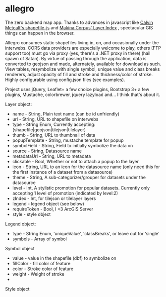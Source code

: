 allegro
=======

The zero backend map app.  Thanks to advances in javascript like [Calvin Metcalf's shapefile-js](https://github.com/calvinmetcalf/shapefile-js) and [Makina Corpus' Layer Index](http://makinacorpus.github.io/Leaflet.LayerIndex/) , spectacular GIS things can happen in the browser.

Allegro consumes static shapefiles living in, on, and occasionally under the interwebs.  CORS data providers are especially welcome to play, others (FTP support too) must go via proxy (yes, there's a .NET proxy in there) (hail spawn of Satan).  By virtue of passing through the application, data is converted to geojson and made, alternately, available for download as such.  View tables, resymbolize with single symbol, unique value and class breaks renderers, adjust opacity of fill and stroke and thickness/color of stroke.  Highly configurable using config.json files (see examples).

Project uses jQuery, Leaflet+ a few choice plugins, Bootstrap 3+ a few plugins, Mustache, colorbrewer, jquery lazyload and... I think that's about it.

Layer object:

* name - String, Plain text name (can be id unfriendly)
* url - String, URL to shapefile on interwebs
* type - String Enum, Currently accepting: (shapefile|geojson|tilejson|tilelayer)
* thumb - String, URL to thumbnail of data
* popupTemplate - String, mustache template for popup
* symbolField - String, Field to initially symbolize the data on
* source - String, Datasource name
* metadataUrl - String, URL to metadata
* clickable - Bool, Whether or not to attach a popup to the layer
* icon - String, URL to an icon for the datasource name (only need this for the first instance of a dataset from a datasource)
* theme - String, A sub-categorizer/grouper for datasets under the datasource
* level - Int, A stylistic promotion for popular datasets.  Currently only accepting 1 level of promotion (indicated by level:2)
* zIndex - Int, for tilejson or tilelayer layers
* legend - legend object (see below)
* requireToken - Bool, I <3 ArcGIS Server
* style - style object

Legend object:

* type - String Enum, 'uniqueValue', 'classBreaks', or leave out for 'single'
* symbols - Array of symbol

Symbol object

* value - value in the shapefile (dbf) to symbolize on
* fillColor - fill color of feature
* color - Stroke color of feature
* weight - Weight of stroke
* 

Style object




